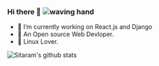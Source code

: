 ### Hi there 👋 ![waving hand](https://tenor.com/view/elsalla-gif-19369358)

<!--
**srrathi/srrathi** is a ✨ _special_ ✨ repository because its `README.md` (this file) appears on your GitHub profile.

Here are some ideas to get you started:
-->
- 🔭 I’m currently working on React.js and Django
- 👯 An Open source Web Devloper.
- 💖 Linux Lover.

![Sitaram's github stats](https://github-readme-stats.vercel.app/api?username=srrathi)

<!--
- 🌱 I’m currently learning Node.js and Webrtc
- 🤔 I’m looking for help with ...
- 💬 Ask me about ...
- 📫 How to reach me: ...
- 😄 Pronouns: ...
- ⚡ Fun fact: ...
-->
